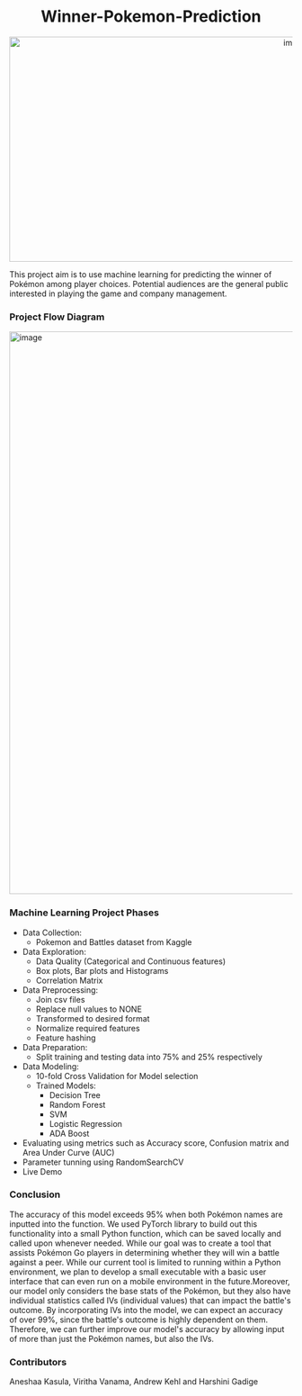 <h1 align="center">Winner-Pokemon-Prediction</h1>

<p align="center">
<img width="1000" height="400" alt="image" src="https://user-images.githubusercontent.com/131211098/235377790-ca4eea88-eec6-44a5-b4fc-9a1a64c64927.png" class="center">
</p>

This project aim is to use machine learning for predicting the winner of Pokémon among player choices. Potential audiences are the general public interested in playing the game and company management.

### Project Flow Diagram
<img width="1000" alt="image" src="https://user-images.githubusercontent.com/131211098/235377666-7beefd40-293a-45ec-aaab-ad0389f4fbfa.png">

### Machine Learning Project Phases
- Data Collection: 
  - Pokemon and Battles dataset from Kaggle
- Data Exploration: 
  - Data Quality (Categorical and Continuous features)
  - Box plots, Bar plots and Histograms
  - Correlation Matrix
- Data Preprocessing:
  - Join csv files
  - Replace null values to NONE
  - Transformed to desired format
  - Normalize required features
  - Feature hashing
- Data Preparation:
  - Split training and testing data into 75% and 25% respectively
- Data Modeling:
  - 10-fold Cross Validation for Model selection
  - Trained Models:
    - Decision Tree
    - Random Forest
    - SVM
    - Logistic Regression
    - ADA Boost
- Evaluating using metrics such as Accuracy score, Confusion matrix and Area Under Curve (AUC) 
- Parameter tunning using RandomSearchCV
- Live Demo

### Conclusion
The accuracy of this model exceeds 95% when both Pokémon names are inputted into the function. We used PyTorch library to build out this functionality into a small Python function, which can be saved locally and called upon whenever needed. While our goal was to create a tool that assists Pokémon Go players in determining whether they will win a battle against a peer. While our current tool is limited to running within a Python environment, we plan to develop a small executable with a basic user interface that can even run on a mobile environment in the future.Moreover, our model only considers the base stats of the Pokémon, but they also have individual statistics called IVs (individual values) that can impact the battle's outcome. By incorporating IVs into the model, we can expect an accuracy of over 99%, since the battle's outcome is highly dependent on them. Therefore, we can further improve our model's accuracy by allowing input of more than just the Pokémon names, but also the IVs.

### Contributors
Aneshaa Kasula, Viritha Vanama, Andrew Kehl  and Harshini Gadige
